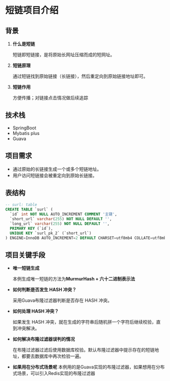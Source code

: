 # 短链项目介绍

## 背景

1. **什么是短链**

   短链即短链接，是将原始长网址压缩而成的短网址。

2. **短链原理**

   通过短链找到原始链接（长链接），然后重定向到原始链接地址即可。

3. **短链作用**

   方便传播；对链接点击情况做后续追踪

## 技术栈

- SpringBoot
- Mybatis plus
- Guava

## 项目需求

- 通过原始的长链接生成一个或多个短链地址。
- 用户访问短链接会被重定向到原始长链接。

## 表结构

```sql
-- surl: table
CREATE TABLE `surl` (
  `id` int NOT NULL AUTO_INCREMENT COMMENT '主键',
  `short_url` varchar(255) NOT NULL DEFAULT '',
  `long_url` varchar(255) NOT NULL DEFAULT '',
  PRIMARY KEY (`id`),
  UNIQUE KEY `surl_pk_2` (`short_url`)
) ENGINE=InnoDB AUTO_INCREMENT=2 DEFAULT CHARSET=utf8mb4 COLLATE=utf8mb4_0900_ai_ci;
```

## 项目关键手段

- **唯一短链生成**

  本例生成唯一短链的方法为**MurmurHash + 六十二进制表示法**

- **如何判断是否发生 HASH 冲突？**

  采用Guava布隆过滤器判断是否存在 HASH 冲突。

- **如何处理 HASH 冲突？**

  如果发生 HASH 冲突，就在生成的字符串后随机拼一个字符后继续校验，直到冲突解决。

- **如何解决布隆过滤器误判的情况**

  在布隆过滤器过滤后使用数据库校验。默认布隆过滤器中提示存在的短链地址，都要去数据库中再次检验一遍。

- **如果用在分布式场景呢**
  本例用的是Guava实现的布隆过滤器，如果想用在分布式场景，可以引入Redis实现的布隆过滤器
